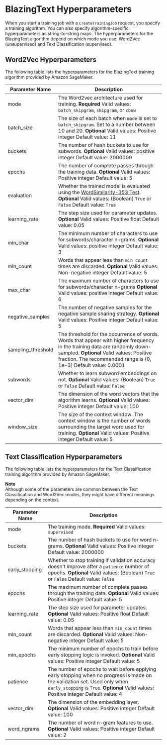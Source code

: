# BlazingText Hyperparameters<a name="blazingtext_hyperparameters"></a>

When you start a training job with a `CreateTrainingJob` request, you specify a training algorithm\. You can also specify algorithm\-specific hyperparameters as string\-to\-string maps\. The hyperparameters for the BlazingText algorithm depend on which mode you use: Word2Vec \(unsupervised\) and Text Classification \(supervised\)\.

## Word2Vec Hyperparameters<a name="blazingtext_hyperparameters_word2vec"></a>

The following table lists the hyperparameters for the BlazingText training algorithm provided by Amazon SageMaker\.


| Parameter Name | Description | 
| --- | --- | 
| mode |  The Word2vec architecture used for training\. **Required** Valid values: `batch_skipgram`, `skipgram`, or `cbow`  | 
| batch\_size |  The size of each batch when `mode` is set to `batch_skipgram`\. Set to a number between 10 and 20\. **Optional** Valid values: Positive integer Default value: 11  | 
| buckets |  The number of hash buckets to use for subwords\. **Optional** Valid values: positive integer Default value: 2000000  | 
| epochs |  The number of complete passes through the training data\. **Optional** Valid values: Positive integer Default value: 5  | 
| evaluation |  Whether the trained model is evaluated using the [WordSimilarity\-353 Test](https://www.cs.technion.ac.il/~gabr/resources/data/wordsim353/)\. **Optional** Valid values: \(Boolean\) `True` or `False` Default value: `True`  | 
| learning\_rate |  The step size used for parameter updates\. **Optional** Valid values: Positive float Default value: 0\.05  | 
| min\_char |  The minimum number of characters to use for subwords/character n\-grams\. **Optional** Valid values: positive integer Default value: 3  | 
| min\_count |  Words that appear less than `min_count` times are discarded\. **Optional** Valid values: Non\-negative integer Default value: 5  | 
| max\_char |  The maximum number of characters to use for subwords/character n\-grams **Optional** Valid values: positive integer Default value: 6  | 
| negative\_samples |  The number of negative samples for the negative sample sharing strategy\. **Optional** Valid values: Positive integer Default value: 5  | 
| sampling\_threshold |  The threshold for the occurrence of words\. Words that appear with higher frequency in the training data are randomly down\-sampled\. **Optional** Valid values: Positive fraction\. The recommended range is \(0, 1e\-3\] Default value: 0\.0001  | 
| subwords |  Whether to learn subword embeddings on not\. **Optional** Valid values: \(Boolean\) `True` or `False` Default value: `False`  | 
| vector\_dim |  The dimension of the word vectors that the algorithm learns\. **Optional** Valid values: Positive integer Default value: 100  | 
| window\_size |  The size of the context window\. The context window is the number of words surrounding the target word used for training\. **Optional** Valid values: Positive integer Default value: 5  | 

## Text Classification Hyperparameters<a name="blazingtext_hyperparameters_text_class"></a>

The following table lists the hyperparameters for the Text Classification training algorithm provided by Amazon SageMaker\.

**Note**  
Although some of the parameters are common between the Text Classification and Word2Vec modes, they might have different meanings depending on the context\.


| Parameter Name | Description | 
| --- | --- | 
| mode |  The training mode\. **Required** Valid values: `supervised`  | 
| buckets |  The number of hash buckets to use for word n\-grams\. **Optional** Valid values: Positive integer Default value: 2000000  | 
| early\_stopping |  Whether to stop training if validation accuracy doesn't improve after a `patience` number of epochs\. **Optional** Valid values: \(Boolean\) `True` or `False` Default value: `False`  | 
| epochs |  The maximum number of complete passes through the training data\. **Optional** Valid values: Positive integer Default value: 5  | 
| learning\_rate |  The step size used for parameter updates\. **Optional** Valid values: Positive float Default value: 0\.05  | 
| min\_count |  Words that appear less than `min_count` times are discarded\. **Optional** Valid values: Non\-negative integer Default value: 5  | 
| min\_epochs |  The minimum number of epochs to train before early stopping logic is invoked\. **Optional** Valid values: Positive integer Default value: 5  | 
| patience |  The number of epochs to wait before applying early stopping when no progress is made on the validation set\. Used only when `early_stopping` is `True`\. **Optional** Valid values: Positive integer Default value: 4  | 
| vector\_dim |  The dimension of the embedding layer\. **Optional** Valid values: Positive integer Default value: 100  | 
| word\_ngrams |  The number of word n\-gram features to use\. **Optional** Valid values: Positive integer Default value: 2  | 